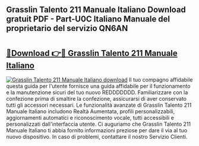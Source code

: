 ## Grasslin Talento 211 Manuale Italiano Download gratuit PDF - Part-U0C Italiano Manuale del proprietario del servizio QN6AN

# <h2><a href="http://dfg8m6.blite.top/?on=Grasslin+Talento+211+Manuale+Italiano">🔗Download 👉🔴 Grasslin Talento 211 Manuale Italiano</a></h2>

[![Grasslin Talento 211 Manuale Italiano download](https://i.imgur.com/lujVjoI.png)](http://dfg8m6.blite.top/?on=Grasslin+Talento+211+Manuale+Italiano)
Il tuo compagno affidabile questa guida per l'utente fornisce una guida affidabile per il funzionamento e la manutenzione sicuri del tuo nuovo REDDDDDDD. Familiarizzare con la confezione prima di smaltire la confezione, assicurarsi di aver conservato tutti gli accessori necessari. Le funzionalità avanzate di Grasslin Talento 211 Manuale Italiano includono Realtà Aumentata, profili personalizzabili, aggiornamenti automatici e riconoscimento vocale, tutti accessibili e personalizzati dall'interfaccia utente. Ci auguriamo che Grasslin Talento 211 Manuale Italiano ti abbia fornito informazioni preziose per dare il via al tuo nuovo dispositivo. In caso di problemi, contattare il nostro Servizio Clienti.
